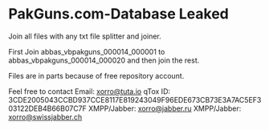 # PakGuns.com-Database Leaked
Join all files with any txt file splitter and joiner.

First Join abbas_vbpakguns_000014_000001 to abbas_vbpakguns_000014_000020 and then join the rest.

Files are in parts because of free repository account.

Feel free to contact
Email: xorro@tuta.io
qTox ID: 3CDE2005043CCBD937CCE8117E819243049F96EDE673CB73E3A7AC5EF303122DEB4B66B07C7F
XMPP/Jabber: xorro@jabber.ru
XMPP/Jabber: xorro@swissjabber.ch
